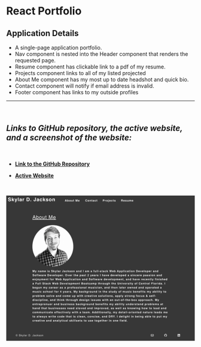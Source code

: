 # React Portfolio

## Application Details
- A single-page application portfolio.
- Nav component is nested into the Header component that renders the requested page.
- Resume component has clickable link to a pdf of my resume.
- Projects component links to all of my listed projected
- About Me component has my most up to date headshot and quick bio.
- Contact component will notify if email address is invalid.
- Footer component has links to my outside profiles

___

<br>

## *Links to GitHub repository, the active website, and a screenshot of the website:*

<br>

- **[Link to the GitHub Repository](https://github.com/Doctor-Worm/Proactive)**

- **[Active Website](https://doctor-worm.github.io/Proactive/)**

<br>

![Website Screenshot](/src/assets/proactive-screenshot.png)